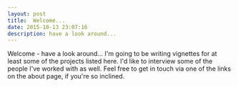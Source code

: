 ```yaml
---
layout: post
title:  Welcome...
date: 2015-10-13 23:07:16
description: have a look around...
---
```


Welcome - have a look around... I'm going to be writing vignettes for at least some of the projects listed here. I'd like to interview some of the people I've worked with as well. Feel free to get in touch via one of the links on the about page, if you're so inclined.